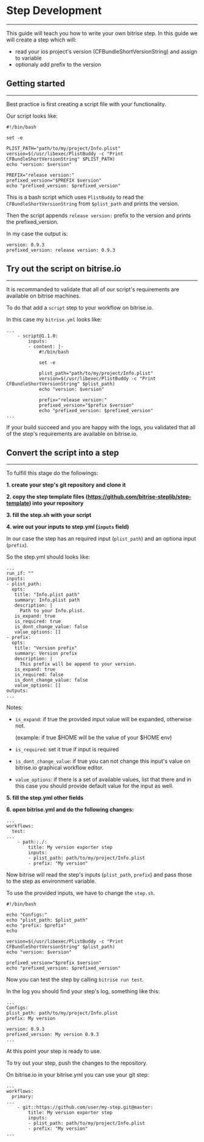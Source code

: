 # Step Development

---

This guide will teach you how to write your own bitrise step.
In this guide we will create a step which will:

- read your ios project's version (CFBundleShortVersionString) and assign to variable
- optionaly add prefix to the version

## Getting started

---

Best practice is first creating a script file with your functionality.

Our script looks like:

```
#!/bin/bash

set -e

PLIST_PATH="path/to/my/project/Info.plist"
version=$(/usr/libexec/PlistBuddy -c "Print CFBundleShortVersionString" $PLIST_PATH)
echo "version: $version"

PREFIX="release version:"
prefixed_version="$PREFIX $version"
echo "prefixed_version: $prefixed_version"

```

This is a bash script which uses `PlistBuddy` to read the `CFBundleShortVersionString` from `$plist_path` and prints the version.

Then the script appends `release version:` prefix to the version and prints the prefixed_version.

In my case the output is:

```
version: 0.9.3
prefixed_version: release version: 0.9.3
```

## Try out the script on bitrise.io

---

It is recommanded to validate that all of our script's requirements are available on bitrise machines.

To do that add a `script` step to your workflow on bitrise.io.

In this case my `bitrise.yml` looks like:

```
...
    - script@1.1.0:
        inputs:
        - content: |-
            #!/bin/bash

            set -e

			plist_path="path/to/my/project/Info.plist"
			version=$(/usr/libexec/PlistBuddy -c "Print CFBundleShortVersionString" $plist_path)
			echo "version: $version"

			prefix="release version:"
			prefixed_version="$prefix $version"
			echo "prefixed_version: $prefixed_version"
...
```

If your build succeed and you are happy with the logs, you validated that all of the step's requirements are available on bitrise.io.

## Convert the script into a step

---

To fulfill this stage do the followings:

**1. create your step's git repository and clone it**

**2. copy the step template files (https://github.com/bitrise-steplib/step-template) into your repository**

**3. fill the step.sh with your script**

**4. wire out your inputs to step.yml (`inputs` field)**

In our case the step has an required input (`plist_path`) and an optiona input (`prefix`).

So the step.yml should looks like:

```
...
run_if: ""
inputs:
- plist_path:
  opts:
   title: "Info.plist path"
   summary: Info.plist path
   description: |
     Path to your Info.plist.
   is_expand: true
   is_required: true
   is_dont_change_value: false
   value_options: []
- prefix:
  opts:
   title: "Version prefix"
   summary: Version prefix
   description: |
     This prefix will be append to your version.
   is_expand: true
   is_required: false
   is_dont_change_value: false
   value_options: []
outputs:
...
```

Notes:

- `is_expand`: if true the provided input value will be expanded, otherwise not.

  (example: if true $HOME will be the value of your $HOME env)

- `is_required`: set it true if input is required

- `is_dont_change_value`: if true you can not change this input's value on bitrise.io graphical workflow editor.

- `value_options`: if there is a set of available values, list that there and in this case you should provide default value for the input as well.


**5. fill the step.yml other fields**

**6. open bitrise.yml and do the following changes:**


```
...
workflows:
  test:
...
    - path::./:
        title: My version exporter step
        inputs:
        - plist_path: path/to/my/project/Info.plist
        - prefix: "My version"
```

Now bitrise will read the step's inputs (`plist_path`, `prefix`) and pass those to the step as environment variable.

To use the provided inputs, we have to change the `step.sh`.

```
#!/bin/bash

echo "Configs:"
echo "plist_path: $plist_path"
echo "prefix: $prefix"
echo

version=$(/usr/libexec/PlistBuddy -c "Print CFBundleShortVersionString" $plist_path)
echo "version: $version"

prefixed_version="$prefix $version"
echo "prefixed_version: $prefixed_version"
```

Now you can test the step by calling `bitrise run test`.

In the log you should find your step's log, something like this:

```
...
Configs:
plist_path: path/to/my/project/Info.plist
prefix: My version

version: 0.9.3
prefixed_version: My version 0.9.3
...
```

At this point your step is ready to use.

To try out your step, push the changes to the repository.

On bitrise.io in your bitrise.yml you can use your git step:

```
...
workflows:
  primary:
...
    - git::https://github.com/user/my-step.git@master:
        title: My version exporter step
        inputs:
        - plist_path: path/to/my/project/Info.plist
        - prefix: "My version"
...
```
